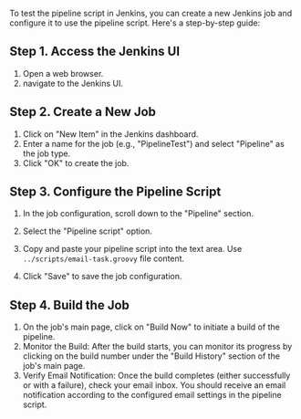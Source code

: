 To test the pipeline script in Jenkins, you can create a new Jenkins job and configure it to use the pipeline script. Here's a step-by-step guide:

## Step 1. Access the Jenkins UI

1. Open a web browser.
2. navigate to the Jenkins UI.

## Step 2. Create a New Job

1. Click on "New Item" in the Jenkins dashboard.
2. Enter a name for the job (e.g., "PipelineTest") and select "Pipeline" as the job type.
3. Click "OK" to create the job.

## Step 3. Configure the Pipeline Script

1. In the job configuration, scroll down to the "Pipeline" section.
2. Select the "Pipeline script" option.
3. Copy and paste your pipeline script into the text area. Use `../scripts/email-task.groovy` file content.

4. Click "Save" to save the job configuration.

## Step 4. Build the Job

1. On the job's main page, click on "Build Now" to initiate a build of the pipeline.
2. Monitor the Build: After the build starts, you can monitor its progress by clicking on the build number under the "Build History" section of the job's main page.
3. Verify Email Notification: Once the build completes (either successfully or with a failure), check your email inbox. You should receive an email notification according to the configured email settings in the pipeline script.
